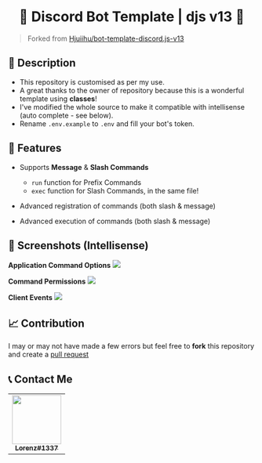<h1 align="center">🎉 Discord Bot Template | djs v13 🎉</h1>

> Forked from [Hjuiihu/bot-template-discord.js-v13](https://github.com/Hjuiihu/bot-template-discord.js-v13)

## 📒 Description

- This repository is customised as per my use.
- A great thanks to the owner of repository because this is a wonderful template using **classes**!
- I've modified the whole source to make it compatible with intellisense (auto complete - see below).
- Rename `.env.example` to `.env` and fill your bot's token.

## 💫 Features

- Supports **Message** & **Slash Commands**

  - `run` function for Prefix Commands
  - `exec` function for Slash Commands, in the same file!

- Advanced registration of commands (both slash & message)
- Advanced execution of commands (both slash & message)

## 📸 Screenshots (Intellisense)

**Application Command Options**
<img src="https://media.discordapp.net/attachments/926313179326332940/949527267858604052/Code_tp6VKew6dC.png">

**Command Permissions**
<img src="https://media.discordapp.net/attachments/926313179326332940/949530026649456660/Code_T5gSL3ELqK.png">

**Client Events**
<img src="https://media.discordapp.net/attachments/926313179326332940/949530281113681950/Code_UOewk7apQv.png">

## 📈 Contribution

I may or may not have made a few errors but feel free to **fork** this repository and create a [pull request](https://github.com/Dqrshan/bot-template-discord.js-v13/pulls)

## 📞 Contact Me

<table>
  <tr>
    <td align="center"><a href="https://discord.com/users/838620835282812969"><img src="https://cdn.discordapp.com/avatars/838620835282812969/c0b6981060e40b82fcacf52f9c16c049.png" width="100px">
    <br />
      <sub>
        <b>Lorenz#1337</b>
      </sub>
    </a>
  </tr>
</table>
